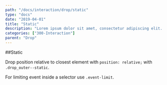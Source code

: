 ```yaml
---
path: "/docs/interaction/drop/static"
type: "docs"
date: "2019-04-01"
title: "Static"
description: "Lorem ipsum dolor sit amet, consectetur adipiscing elit. Nunc tempus laoreet leo sit amet iaculis."
categories: ["300-Interaction"]
parent: "Drop"
---
```


##Static

Drop position relative to closest element with `position: relative;` with `.drop_outer--static`.

For limiting event inside a selector use `.event-limit`.

<demo>
  <demovanilla src="demos/inline/demos/drop/static">
  </demovanilla>
</demo>
